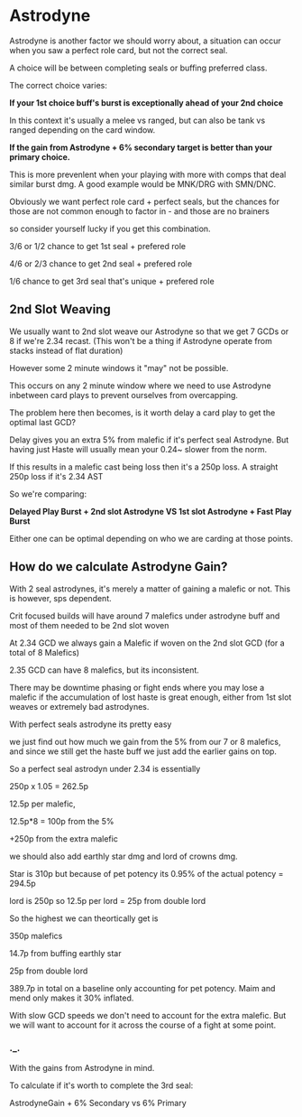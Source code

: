 # Astrodyne
Astrodyne is another factor we should worry about, a situation can occur when you saw a perfect role card, but not the correct seal.

A choice will be between completing seals or buffing preferred class.

The correct choice varies:

**If your 1st choice buff's burst is exceptionally ahead of your 2nd choice**

In this context it's usually a melee vs ranged, but can also be tank vs ranged depending on the card window.

**If the gain from Astrodyne + 6% secondary target is better than your primary choice.**

 This is more prevenlent when your playing with more with comps that deal similar burst dmg. A good example would be MNK/DRG with SMN/DNC.

Obviously we want perfect role card + perfect seals, but the chances for those are not common enough to factor in - and those are no brainers

so consider yourself lucky if you get this combination.

3/6 or 1/2 chance to get 1st seal + prefered role

4/6 or 2/3 chance to get 2nd seal + prefered role

1/6 chance to get 3rd seal that's unique + prefered role

## **2nd Slot Weaving**
We usually want to 2nd slot weave our Astrodyne so that we get 7 GCDs or 8 if we're 2.34 recast. (This won't be a thing if Astrodyne operate from stacks instead of flat duration)

However some 2 minute windows it "may" not be possible.

This occurs on any 2 minute window where we need to use Astrodyne inbetween card plays to prevent ourselves from overcapping.

The problem here then becomes, is it worth delay a card play to get the optimal last GCD?

Delay gives you an extra 5% from malefic if it's perfect seal Astrodyne. But having just Haste will usually mean your 0.24~ slower from the norm.

If this results in a malefic cast being loss then it's a 250p loss. A straight 250p loss if it's 2.34 AST

So we're comparing:

**Delayed Play Burst + 2nd slot Astrodyne  VS 1st slot Astrodyne + Fast Play Burst**

Either one can be optimal depending on who we are carding at those points.

## **How do we calculate Astrodyne Gain?**

With 2 seal astrodynes, it's merely a matter of gaining a malefic or not. This is however, sps dependent.

Crit focused builds will have around 7 malefics under astrodyne buff and most of them needed to be 2nd slot woven

At 2.34 GCD we always gain a Malefic if woven on the 2nd slot GCD (for a total of 8 Malefics)

2.35 GCD can have 8 malefics, but its inconsistent.

There may be downtime phasing or fight ends where you may lose a malefic if the accumulation of lost haste is great enough, either from 1st slot weaves or extremely bad astrodynes.

With perfect seals astrodyne its pretty easy

we just find out how much we gain from the 5% from our 7 or 8 malefics, and since we still get the haste buff we just add the earlier gains on top.

So a perfect seal astrodyn under 2.34 is essentially

250p x 1.05 = 262.5p

12.5p per malefic, 

12.5p*8 = 100p from the 5%

+250p from the extra malefic

we should also add earthly star dmg and lord of crowns dmg.

Star is 310p but because of pet potency its 0.95% of the actual potency = 294.5p

lord is 250p so 12.5p per lord = 25p from double lord

So the highest we can theortically get is

350p malefics

14.7p from buffing earthly star

25p from double lord

389.7p in total on a baseline only accounting for pet potency. Maim and mend only makes it 30% 
inflated.

With slow GCD speeds we don't need to account for the extra malefic. But we will want to account for it across the course of a fight at some point.


### ._.

With the gains from Astrodyne in mind.

To calculate if it's worth to complete the 3rd seal:

AstrodyneGain + 6% Secondary vs 6% Primary

